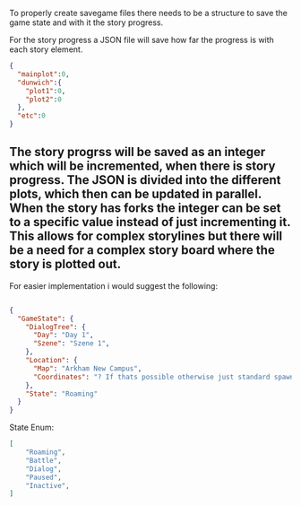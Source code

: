 To properly create savegame files there needs to be a structure to save the game state and with it the story progress.

For the story progress a  JSON file will save how far the progress is with each story element.

```JSON
{
  "mainplot":0,
  "dunwich":{
    "plot1":0,
    "plot2":0
  },
  "etc":0
}
```

The story progrss will be saved as an integer which will be incremented, when there is story progress. The JSON is divided into the different plots, which then can be updated in parallel. When the story has forks the integer can be set to a specific value instead of just incrementing it. This allows for complex storylines but there will be a need for a complex story board where the story is plotted out.
---

For easier implementation i would suggest the following: 
```JSON

{
  "GameState": {
    "DialogTree": {
      "Day": "Day 1",
      "Szene": "Szene 1",
    },
    "Location": {
      "Map": "Arkham New Campus",
      "Coordinates": "? If thats possible otherwise just standard spawn of Map"
    },
    "State": "Roaming"
  }
}

```
State Enum:
```JSON
[
    "Roaming",
    "Battle",
    "Dialog",
    "Paused",
    "Inactive",
]
```
